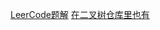 [LeerCode题解](https://leetcode-cn.com/problems/binary-tree-zigzag-level-order-traversal/)
[在二叉树仓库里也有](https://github.com/ConnorTomato/Data-Structure/blob/master/%E4%BA%8C%E5%8F%89%E6%A0%91/LeetCode/%E9%9A%BE%E5%BA%A6%EF%BC%9A%E4%B8%AD%E7%AD%89/103.%20%E4%BA%8C%E5%8F%89%E6%A0%91%E7%9A%84%E9%94%AF%E9%BD%BF%E5%BD%A2%E5%B1%82%E6%AC%A1%E9%81%8D%E5%8E%86.java)
